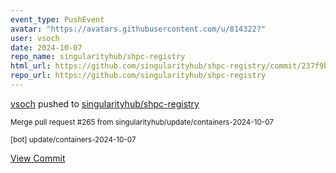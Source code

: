 ```yaml
---
event_type: PushEvent
avatar: "https://avatars.githubusercontent.com/u/814322?"
user: vsoch
date: 2024-10-07
repo_name: singularityhub/shpc-registry
html_url: https://github.com/singularityhub/shpc-registry/commit/237f9be2dc9e0b8cdcfd04f55e9608ed85498990
repo_url: https://github.com/singularityhub/shpc-registry
---
```


<a href='https://github.com/vsoch' target='_blank'>vsoch</a> pushed to <a href='https://github.com/singularityhub/shpc-registry' target='_blank'>singularityhub/shpc-registry</a>

<small>Merge pull request #265 from singularityhub/update/containers-2024-10-07

[bot] update/containers-2024-10-07</small>

<a href='https://github.com/singularityhub/shpc-registry/commit/237f9be2dc9e0b8cdcfd04f55e9608ed85498990' target='_blank'>View Commit</a>